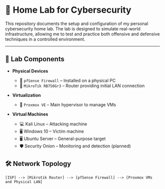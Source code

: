 
# 🧪 Home Lab for Cybersecurity

This repository documents the setup and configuration of my personal cybersecurity home lab. The lab is designed to simulate real-world infrastructure, allowing me to test and practice both offensive and defensive techniques in a controlled environment.

---

## 🔧 Lab Components

- **Physical Devices**
  - 🔹 `pfSense Firewall` – Installed on a physical PC
  - 🔹 `MikroTik RB750Gr3` – Router providing initial LAN connection

- **Virtualization**
  - 🔹 `Proxmox VE` – Main hypervisor to manage VMs

- **Virtual Machines**
  - 💻 Kali Linux – Attacking machine
  - 🖥️ Windows 10 – Victim machine
  - 🖥️ Ubuntu Server – General-purpose target
  - 🛡️ Security Onion – Monitoring and detection (planned)
## 🛠️ Network Topology

```plaintext
[ISP] --> [Mikrotik Router] --> [pfSense Firewall] --> [Proxmox VMs and Physical LAN]


